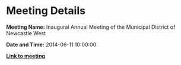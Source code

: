 # Meeting Details

**Meeting Name:** Inaugural Annual Meeting of the Municipal District of Newcastle West

**Date and Time:** 2014-06-11 10:00:00

**<a href="https://www.limerick.ie/council/whats-on/inaugural-annual-meeting-municipal-district-newcastle-west" target="_blank">Link to meeting</a>**
